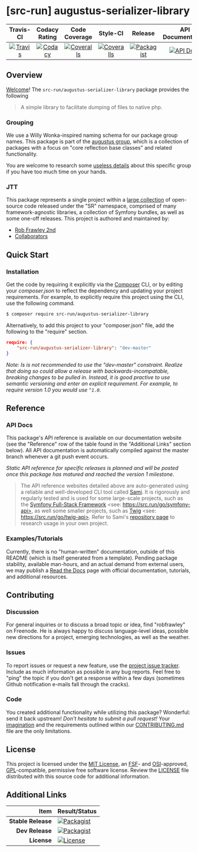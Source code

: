 
# [src-run] augustus-serializer-library

|       Travis-CI        |      Codacy Rating      |      Code Coverage      |        Style-CI         |         Release         |    API Documentation    |
|:----------------------:|:-----------------------:|:-----------------------:|:-----------------------:|:-----------------------:|:-----------------------:|
| [![Travis](https://src.run/augustus-serializer-library/travis.svg)](https://src.run/augustus-serializer-library/travis) | [![Codacy](https://src.run/augustus-serializer-library/codacy.svg)](https://src.run/augustus-serializer-library/codacy) | [![Coveralls](https://src.run/augustus-serializer-library/coveralls.svg)](https://src.run/augustus-serializer-library/coveralls) | [![Coveralls](https://src.run/augustus-serializer-library/styleci.svg)](https://src.run/augustus-serializer-library/styleci) | [![Packagist](https://src.run/augustus-serializer-library/packagist.svg)](https://src.run/augustus-serializer-library/packagist) | [![API Docs](https://src.run/augustus-serializer-library/api.svg)](https://src.run/augustus-serializer-library/api) | 


## Overview

[Welcome](https://src.run/go/readme_welcome)!
The `src-run/augustus-serializer-library` package provides the following

> A simple library to facilitate dumping of files to native php.

### Grouping

We use a Willy Wonka-inspired naming schema for our package group names. This package is part of the
[augustus group](https://src.run/augustus-serializer-library/group), which is a collection of packages with a focus
on "core reflection base classes" and related functionality.

You are welcome to research some [useless details](https://src.run/augustus-serializer-library/group_explanation)
about this specific group if you have too much time on your hands.

### JTT

This package represents a single project within a [large collection](https://src.run/go/explore) of open-source code
released under the "SR" namespace, comprised of many framework-agnostic libraries, a collection of Symfony bundles, as
well as some one-off releases. This project is authored and maintained by:

- [Rob Frawley 2nd](https://src.run/rmf)
- [Collaborators](https://src.run/augustus-serializer-library/github_collaborators)


## Quick Start

### Installation

Get the code by requiring it explicitly via the [Composer](https://getcomposer.com) CLI, or by editing your
*composer.json* to reflect the dependency and updating your project requirements. For example, to explicitly require
this project using the CLI, use the following command.

```bash
$ composer require src-run/augustus-serializer-library
```

Alternatively, to add this project to your "composer.json" file, add the following to the "require" section.

```json
require: {
	"src-run/augustus-serializer-library": "dev-master"
}
```

*Note: Is is not recommended to use the "dev-master" constraint. Realize that doing so could allow a release with
backwards-incompatable, breaking changes to be pulled in. Instead, it is good practive to use semantic versioning and
enter an explicit requirement. For example, to require version 1.0 you would use `^1.0`.*


## Reference

### API Docs

This package's API reference is available on our documentation website (see the "Reference" row of the table found in
the "Additional Links" section below). All API documentation is automatically compiled against the master branch
whenever a git push event occurs.

*Static API reference for specific releases is planned and will be posted once this package has matured and reached
the version 1 milestone*.

> The API reference websites detailed above are auto-generated using a reliable and well-developed CLI tool called
> [Sami](https://src.run/go/sami). It is rigorously and regularly tested and is used for some large-scale projects, such
> as the [Symfony Full-Stack Framework](https://src.run/go/symfony) <see: https://src.run/go/symfony-api>, as well some
> smaller projects, such as [Twig](https://src.run/go/sami-twig) <see: https://src.run/go/twig-api>. Refer to Sami's
> [repository page](https://src.run/go/sami) to research usage in your own project.

### Examples/Tutorials

Currently, there is no "human-written" documentation, outside of this README (which is itself generated from a
template). Pending package stability, available man-hours, and an actual demand from external users, we may publish
a [Read the Docs](https://src.run/go/rtd) page with official documentation, tutorials, and additional resources.


## Contributing

### Discussion

For general inquiries or to discuss a broad topic or idea, find "robfrawley" on Freenode. He is always happy to 
discuss language-level ideas, possible new directions for a project, emerging technologies, as well as the weather.

### Issues

To report issues or request a new feature, use the [project issue tracker](https://src.run/augustus-serializer-library/github_issues).
Include as much information as possible in any bug reports. Feel free to "ping" the topic if you don't get a response
within a few days (sometimes Github notification e-mails fall through the cracks).

### Code

You created additional functionality while utilizing this package? Wonderful: send it back upstream! *Don't hesitate to
submit a pull request!* Your [imagination](https://src.run/go/readme_imagination) and the requirements outlined within
our [CONTRIBUTING.md](https://src.run/augustus-serializer-library/contributing) file are the only limitations.


## License

This project is licensed under the [MIT License](https://src.run/go/mit), an [FSF](https://src.run/go/fsf)- and 
[OSI](https://src.run/go/osi)-approved, [GPL](https://src.run/go/gpl)-compatible, permissive free software license.
Review the [LICENSE](https://src.run/augustus-serializer-library/license) file distributed with this source code for additional
information.


## Additional Links

| Item               | Result/Status                                                                                                      |
|-------------------:|:-------------------------------------------------------------------------------------------------------------------|
| __Stable Release__ | [![Packagist](https://src.run/augustus-serializer-library/packagist.svg)](https://src.run/augustus-serializer-library/packagist)     |
| __Dev Release__    | [![Packagist](https://src.run/augustus-serializer-library/packagist_pre.svg)](https://src.run/augustus-serializer-library/packagist) |
| __License__        | [![License](https://src.run/augustus-serializer-library/license.svg)](https://src.run/augustus-serializer-library/license)           |

